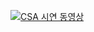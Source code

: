 [![CSA 시연 동영상](https://img.youtube.com/vi/M3rydiyZWyM/0.jpg)](https://www.youtube.com/watch?v=M3rydiyZWyM)
